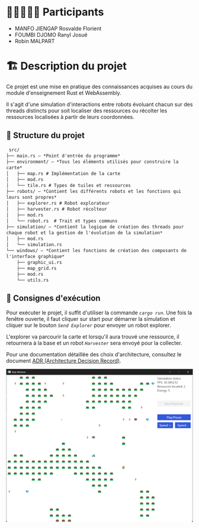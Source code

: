 # 👨🏼‍🤝‍👨🏼 Participants
  - MANFO JIENGAP Rosvalde Florient
  - FOUMBI DJOMO Ranyl Josué
  - Robin MALPART

# 🏗️ Description du projet

  Ce projet est une mise en pratique des connaissances acquises au cours du module d'enseignement Rust et WebAssembly.

  Il s'agit d'une simulation d'interactions entre robots évoluant chacun sur des threads distincts pour soit localiser des ressources ou récolter les ressources localisées à partir de leurs coordonnées.

  ##  📂 Structure du projet     

     src/
    ├── main.rs — *Point d'entrée du programme*
    ├── environment/ — *Tous les éléments utilisés pour construire la carte*
    │   ├── map.rs # Implémentation de la carte
    │   ├── mod.rs
    │   └── tile.rs # Types de tuiles et ressources
    ├── robots/ — *Contient les différents robots et les fonctions qui leurs sont propres*
    │   ├── explorer.rs # Robot explorateur
    │   ├── harvester.rs # Robot récolteur
    │   ├── mod.rs
    │   └── robot.rs  # Trait et types communs
    ├── simulation/ — *Contient la logique de création des threads pour chaque robot et la gestion de l'évolution de la simulation*
    │   ├── mod.rs
    │   └── simulation.rs
    └── windows/ — *Contient les fonctions de création des composants de l'interface graphique*
        ├── graphic_ui.rs
        ├── map_grid.rs
        ├── mod.rs
        └── utils.rs

  ## 🚀 Consignes d'exécution

  Pour exécuter le projet, il suffit d'utiliser la commande *`cargo run`*.
  Une fois la fenêtre ouverte, il faut cliquer sur start pour démarrer la simulation et cliquer sur le bouton *`Send Explorer`* pour envoyer un robot explorer.

  L'explorer va parcourir la carte et lorsqu'il aura trouvé une ressource, il retournera à la base et un robot *`Harvester`* sera envoyé pour la collecter. 

  Pour une documentation détaillée des choix d'architecture, consultez le document [ADR (Architecture Decision Record)](ADR.md).


  
![alt text](assets/image.png)